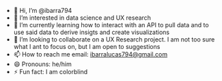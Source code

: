 - 👋 Hi, I’m @ibarra794
- 👀 I’m interested in data science and UX research
- 🌱 I’m currently learning how to interact with an API to pull data and to use said data to derive insigts and create visualizations
- 💞️ I’m looking to collaborate on a UX Research project. I am not too sure what I ant to focus on, but I am open to suggestions
- 📫 How to reach me email: ibarralucas794@gmail.com
- 😄 Pronouns: he/him
- ⚡ Fun fact: I am colorblind

<!---
ibarra794/ibarra794 is a ✨ special ✨ repository because its `README.md` (this file) appears on your GitHub profile.
You can click the Preview link to take a look at your changes.
--->
